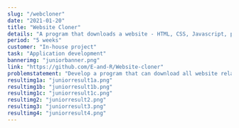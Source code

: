 ```yaml
---
slug: "/webcloner"
date: "2021-01-20"
title: "Website Cloner"
details: "A program that downloads a website - HTML, CSS, Javascript, pictures and other files."
period: "5 weeks"
customer: "In-house project"
task: "Application development"
bannerimg: "juniorbanner.png"
link: "https://github.com/E-and-R/Website-cloner"
problemstatement: "Develop a program that can download all website related files including but not limited to HTML, CSS, Javascript and pictures."
resultimg1a: "juniorresult1a.png"
resultimg1b: "juniorresult1b.png"
resultimg1c: "juniorresult1c.png"
resultimg2: "juniorresult2.png"
resultimg3: "juniorresult3.png"
resultimg4: "juniorresult4.png"
---
```



